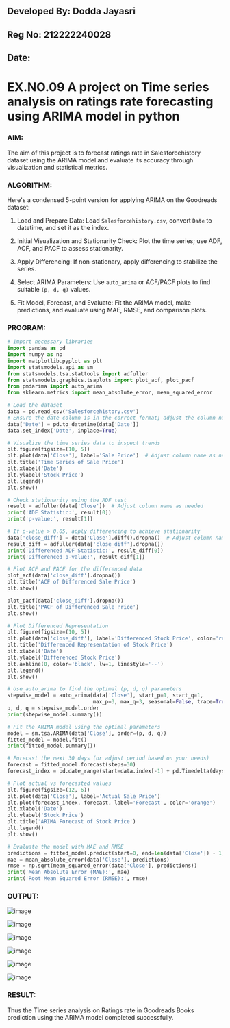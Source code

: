 
## Developed By: Dodda Jayasri
## Reg No: 212222240028
## Date: 

# EX.NO.09        A project on Time series analysis on ratings rate forecasting using ARIMA model in python


### AIM:
The aim of this project is to forecast ratings rate in Salesforcehistory dataset using the ARIMA model and evaluate its accuracy through visualization and statistical metrics.

### ALGORITHM:
Here's a condensed 5-point version for applying ARIMA on the Goodreads dataset:

1. Load and Prepare Data: Load `Salesforcehistory.csv`, convert `Date` to datetime, and set it as the index.

2. Initial Visualization and Stationarity Check: Plot the time series; use ADF, ACF, and PACF to assess stationarity.

3. Apply Differencing: If non-stationary, apply differencing to stabilize the series.

4. Select ARIMA Parameters: Use `auto_arima` or ACF/PACF plots to find suitable `(p, d, q)` values.

5. Fit Model, Forecast, and Evaluate: Fit the ARIMA model, make predictions, and evaluate using MAE, RMSE, and comparison plots.

   
### PROGRAM:

```python
# Import necessary libraries
import pandas as pd
import numpy as np
import matplotlib.pyplot as plt
import statsmodels.api as sm
from statsmodels.tsa.stattools import adfuller
from statsmodels.graphics.tsaplots import plot_acf, plot_pacf
from pmdarima import auto_arima
from sklearn.metrics import mean_absolute_error, mean_squared_error

# Load the dataset
data = pd.read_csv('Salesforcehistory.csv')
# Ensure the date column is in the correct format; adjust the column name as needed
data['Date'] = pd.to_datetime(data['Date'])  
data.set_index('Date', inplace=True)

# Visualize the time series data to inspect trends
plt.figure(figsize=(10, 5))
plt.plot(data['Close'], label='Sale Price')  # Adjust column name as needed, e.g., 'Close'
plt.title('Time Series of Sale Price')
plt.xlabel('Date')
plt.ylabel('Stock Price')
plt.legend()
plt.show()

# Check stationarity using the ADF test
result = adfuller(data['Close'])  # Adjust column name as needed
print('ADF Statistic:', result[0])
print('p-value:', result[1])

# If p-value > 0.05, apply differencing to achieve stationarity
data['close_diff'] = data['Close'].diff().dropna()  # Adjust column name as needed
result_diff = adfuller(data['close_diff'].dropna())
print('Differenced ADF Statistic:', result_diff[0])
print('Differenced p-value:', result_diff[1])

# Plot ACF and PACF for the differenced data
plot_acf(data['close_diff'].dropna())
plt.title('ACF of Differenced Sale Price')
plt.show()

plot_pacf(data['close_diff'].dropna())
plt.title('PACF of Differenced Sale Price')
plt.show()

# Plot Differenced Representation
plt.figure(figsize=(10, 5))
plt.plot(data['close_diff'], label='Differenced Stock Price', color='red')
plt.title('Differenced Representation of Stock Price')
plt.xlabel('Date')
plt.ylabel('Differenced Stock Price')
plt.axhline(0, color='black', lw=1, linestyle='--')
plt.legend()
plt.show()

# Use auto_arima to find the optimal (p, d, q) parameters
stepwise_model = auto_arima(data['Close'], start_p=1, start_q=1,
                            max_p=3, max_q=3, seasonal=False, trace=True)
p, d, q = stepwise_model.order
print(stepwise_model.summary())

# Fit the ARIMA model using the optimal parameters
model = sm.tsa.ARIMA(data['Close'], order=(p, d, q))
fitted_model = model.fit()
print(fitted_model.summary())

# Forecast the next 30 days (or adjust period based on your needs)
forecast = fitted_model.forecast(steps=30)
forecast_index = pd.date_range(start=data.index[-1] + pd.Timedelta(days=1), periods=30, freq='D')

# Plot actual vs forecasted values
plt.figure(figsize=(12, 6))
plt.plot(data['Close'], label='Actual Sale Price')
plt.plot(forecast_index, forecast, label='Forecast', color='orange')
plt.xlabel('Date')
plt.ylabel('Stock Price')
plt.title('ARIMA Forecast of Stock Price')
plt.legend()
plt.show()

# Evaluate the model with MAE and RMSE
predictions = fitted_model.predict(start=0, end=len(data['Close']) - 1)
mae = mean_absolute_error(data['Close'], predictions)
rmse = np.sqrt(mean_squared_error(data['Close'], predictions))
print('Mean Absolute Error (MAE):', mae)
print('Root Mean Squared Error (RMSE):', rmse)

```

### OUTPUT:

![image](https://github.com/user-attachments/assets/c6991ea3-8a79-48fc-8920-f1a81ba428fc)

![image](https://github.com/user-attachments/assets/4ae60cff-3029-4ab3-8da3-7b0575715a02)

![image](https://github.com/user-attachments/assets/37f95db1-c3de-4807-9d40-dedc9ea571c2)

![image](https://github.com/user-attachments/assets/1b31b331-ced9-4772-b668-33d9fd1ea860)

![image](https://github.com/user-attachments/assets/606c220e-7d62-40a1-a549-ebe3e31b1d43)

![image](https://github.com/user-attachments/assets/beeff65b-55b0-4c9b-bfc5-31e8e88355d9)


### RESULT:
Thus the Time series analysis on Ratings rate in Goodreads Books prediction using the ARIMA model completed successfully.
